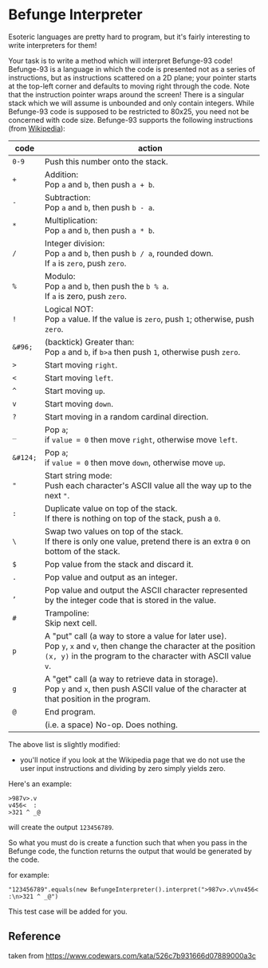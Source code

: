 # Befunge Interpreter
Esoteric languages are pretty hard to program, but it's fairly interesting to write interpreters for them!

Your task is to write a method which will interpret Befunge-93 code! Befunge-93 is a language in which the code is presented not as a series of instructions, but as instructions scattered on a 2D plane; your pointer starts at the top-left corner and defaults to moving right through the code. Note that the instruction pointer wraps around the screen! There is a singular stack which we will assume is unbounded and only contain integers. While Befunge-93 code is supposed to be restricted to 80x25, you need not be concerned with code size. Befunge-93 supports the following instructions (from [Wikipedia](https://en.wikipedia.org/wiki/Befunge)):
    
| code     | action                                                                                                                                                                                  |
|----------|-----------------------------------------------------------------------------------------------------------------------------------------------------------------------------------------|
| `0-9`    | Push this number onto the stack.                                                                                                                                                        |
| `+`      | Addition:<br/>Pop `a` and `b`, then push `a + b`.                                                                                                                                       |
| `-`      | Subtraction:<br/>Pop `a` and `b`, then push `b - a`.                                                                                                                                    |
| `*`      | Multiplication:<br/>Pop `a` and `b`, then push `a * b`.                                                                                                                                 |
| `/`      | Integer division:<br/>Pop `a` and `b`, then push `b / a`, rounded down.<br/>If `a` is `zero`, push `zero`.                                                                              |
| `%`      | Modulo:<br/>Pop `a` and `b`, then push the `b % a`.<br/>If `a` is zero, push `zero`.                                                                                                    |
| `!`      | Logical NOT:<br/>Pop `a` value. If the value is `zero`, push `1`; otherwise, push `zero`.                                                                                               |
| `&#96;`  | (backtick) Greater than:<br/>Pop `a` and `b`, if `b>a` then push `1`, otherwise push `zero`.                                                                                            |
| `>`      | Start moving `right`.                                                                                                                                                                   |
| `<`      | Start moving `left`.                                                                                                                                                                    |
| `^`      | Start moving `up`.                                                                                                                                                                      |
| `v`      | Start moving `down`.                                                                                                                                                                    |
| `?`      | Start moving in a random cardinal direction.                                                                                                                                            |
| `_`      | Pop `a`;<br/>if `value = 0` then move `right`, otherwise move `left`.                                                                                                                   |
| `&#124;` | Pop `a`;<br/>if `value = 0` then move `down`, otherwise move `up`.                                                                                                                      |
| `"`      | Start string mode:<br/>Push each character's ASCII value all the way up to the next `"`.                                                                                                |
| `:`      | Duplicate value on top of the stack.<br/>If there is nothing on top of the stack, push a `0`.                                                                                           |
| `\`      | Swap two values on top of the stack.<br/>If there is only one value, pretend there is an extra `0` on bottom of the stack.                                                              |
| `$`      | Pop value from the stack and discard it.                                                                                                                                                |
| `.`      | Pop value and output as an integer.                                                                                                                                                     |
| `,`      | Pop value and output the ASCII character represented by the integer code that is stored in the value.                                                                                   |
| `#`      | Trampoline:<br/>Skip next cell.                                                                                                                                                         |
| `p`      | A "put" call (a way to store a value for later use).<br/>Pop `y`, `x` and `v`, then change the character at the position `(x, y)` in the program to the character with ASCII value `v`. |
| `g`      | A "get" call (a way to retrieve data in storage).<br/>Pop `y` and `x`, then push ASCII value of the character at that position in the program.                                          |
| `@`      | End program.                                                                                                                                                                            |
| ` `      | (i.e. a space) No-op. Does nothing.                                                                                                                                                     |

The above list is slightly modified:
* you'll notice if you look at the Wikipedia page that we do not use the user input instructions and dividing by zero simply yields zero.

Here's an example:

    >987v>.v
    v456<  :
    >321 ^ _@

will create the output `123456789`.

So what you must do is create a function such that when you pass in the Befunge code, 
the function returns the output that would be generated by the code.

for example:

    "123456789".equals(new BefungeInterpreter().interpret(">987v>.v\nv456<  :\n>321 ^ _@")

This test case will be added for you.

## Reference
taken from https://www.codewars.com/kata/526c7b931666d07889000a3c